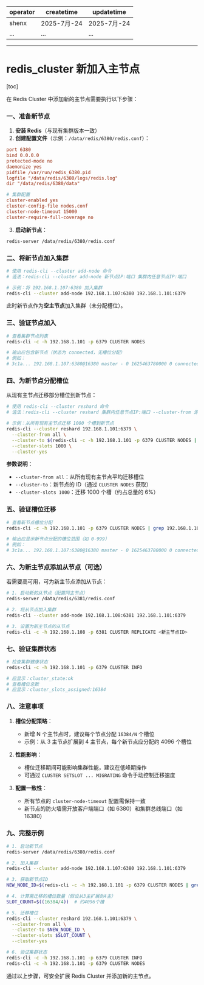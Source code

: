 | operator | createtime | updatetime |
| ---- | ---- | ---- |
| shenx | 2025-7月-24 | 2025-7月-24  |
| ... | ... | ... |
---
# redis_cluster 新加入主节点

[toc]

在 Redis Cluster 中添加新的主节点需要执行以下步骤：


### **一、准备新节点**
1. **安装 Redis**（与现有集群版本一致）
2. **创建配置文件**（示例：`/data/redis/6380/redis.conf`）：
```ini
port 6380
bind 0.0.0.0
protected-mode no
daemonize yes
pidfile /var/run/redis_6380.pid
logfile "/data/redis/6380/logs/redis.log"
dir "/data/redis/6380/data"

# 集群配置
cluster-enabled yes
cluster-config-file nodes.conf
cluster-node-timeout 15000
cluster-require-full-coverage no
```
3. **启动新节点**：
```bash
redis-server /data/redis/6380/redis.conf
```


### **二、将新节点加入集群**
```bash
# 使用 redis-cli --cluster add-node 命令
# 语法：redis-cli --cluster add-node 新节点IP:端口 集群内任意节点IP:端口

# 示例：将 192.168.1.107:6380 加入集群
redis-cli --cluster add-node 192.168.1.107:6380 192.168.1.101:6379
```
此时新节点作为**空主节点**加入集群（未分配槽位）。


### **三、验证节点加入**
```bash
# 查看集群节点列表
redis-cli -c -h 192.168.1.101 -p 6379 CLUSTER NODES

# 输出应包含新节点（状态为 connected，无槽位分配）
# 例如：
# 3c1a... 192.168.1.107:6380@16380 master - 0 1625463780000 0 connected
```


### **四、为新节点分配槽位**
从现有主节点迁移部分槽位到新节点：
```bash
# 使用 redis-cli --cluster reshard 命令
# 语法：redis-cli --cluster reshard 集群内任意节点IP:端口 --cluster-from 源节点ID --cluster-to 目标节点ID --cluster-slots 槽数量 --cluster-yes

# 示例：从所有现有主节点迁移 1000 个槽到新节点
redis-cli --cluster reshard 192.168.1.101:6379 \
  --cluster-from all \
  --cluster-to $(redis-cli -c -h 192.168.1.101 -p 6379 CLUSTER NODES | grep 192.168.1.107:6380 | awk '{print $1}') \
  --cluster-slots 1000 \
  --cluster-yes
```

**参数说明**：
- `--cluster-from all`：从所有现有主节点平均迁移槽位
- `--cluster-to`：新节点的 ID（通过 `CLUSTER NODES` 获取）
- `--cluster-slots 1000`：迁移 1000 个槽（约占总量的 6%）


### **五、验证槽位迁移**
```bash
# 查看新节点槽位分配
redis-cli -c -h 192.168.1.101 -p 6379 CLUSTER NODES | grep 192.168.1.107:6380

# 输出应显示新节点分配的槽位范围（如 0-999）
# 例如：
# 3c1a... 192.168.1.107:6380@16380 master - 0 1625463780000 0 connected 0-999
```


### **六、为新主节点添加从节点（可选）**
若需要高可用，可为新主节点添加从节点：
```bash
# 1. 启动新的从节点（配置同主节点）
redis-server /data/redis/6381/redis.conf

# 2. 将从节点加入集群
redis-cli --cluster add-node 192.168.1.108:6381 192.168.1.101:6379

# 3. 设置为新主节点的从节点
redis-cli -c -h 192.168.1.108 -p 6381 CLUSTER REPLICATE <新主节点ID>
```


### **七、验证集群状态**
```bash
# 检查集群健康状态
redis-cli -c -h 192.168.1.101 -p 6379 CLUSTER INFO

# 应显示：cluster_state:ok
# 查看槽位总数
# 应显示：cluster_slots_assigned:16384
```


### **八、注意事项**
1. **槽位分配策略**：  
   - 新增 N 个主节点时，建议每个节点分配 `16384/N` 个槽位
   - 示例：从 3 主节点扩展到 4 主节点，每个新节点应分配约 4096 个槽位

2. **性能影响**：  
   - 槽位迁移期间可能影响集群性能，建议在低峰期操作
   - 可通过 `CLUSTER SETSLOT ... MIGRATING` 命令手动控制迁移速度

3. **配置一致性**：  
   - 所有节点的 `cluster-node-timeout` 配置需保持一致
   - 新节点的防火墙需开放客户端端口（如 6380）和集群总线端口（如 16380）


### **九、完整示例**
```bash
# 1. 启动新节点
redis-server /data/redis/6380/redis.conf

# 2. 加入集群
redis-cli --cluster add-node 192.168.1.107:6380 192.168.1.101:6379

# 3. 获取新节点ID
NEW_NODE_ID=$(redis-cli -c -h 192.168.1.101 -p 6379 CLUSTER NODES | grep 192.168.1.107:6380 | awk '{print $1}')

# 4. 计算需迁移的槽位数量（假设从3主扩展到4主）
SLOT_COUNT=$((16384/4))  # 约4096个槽

# 5. 迁移槽位
redis-cli --cluster reshard 192.168.1.101:6379 \
  --cluster-from all \
  --cluster-to $NEW_NODE_ID \
  --cluster-slots $SLOT_COUNT \
  --cluster-yes

# 6. 验证集群状态
redis-cli -c -h 192.168.1.101 -p 6379 CLUSTER INFO
redis-cli -c -h 192.168.1.101 -p 6379 CLUSTER NODES
```

通过以上步骤，可安全扩展 Redis Cluster 并添加新的主节点。